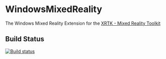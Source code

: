 # WindowsMixedReality
The Windows Mixed Reality Extension for the [XRTK - Mixed Reality Toolkit](https://github.com/XRTK/XRTK-Core)

## Build Status

[![Build status](https://dev.azure.com/xrtk/Mixed%20Reality%20Toolkit/_apis/build/status/XRTK.WMR%20Master%20Build)](https://dev.azure.com/xrtk/Mixed%20Reality%20Toolkit/_build/latest?definitionId=21)